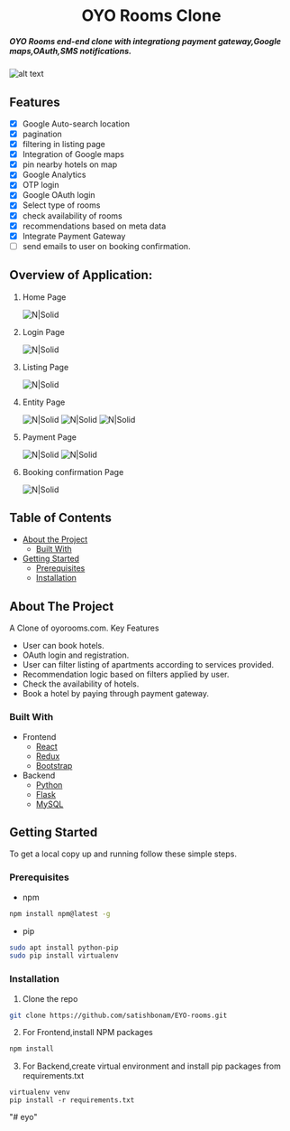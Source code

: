 <p>
  <h1 align="center">OYO Rooms Clone</h1>
</p>

##### OYO Rooms end-end clone with integrationg payment gateway,Google maps,OAuth,SMS notifications.

![alt text](https://i.imgur.com/HGxpCOF.png "Home Screenshot")

## Features

- [x] Google Auto-search location
- [x] pagination
- [x] filtering in listing page
- [x] Integration of Google maps
- [x] pin nearby hotels on map
- [x] Google Analytics
- [x] OTP login
- [x] Google OAuth login
- [x] Select type of rooms
- [x] check availability of rooms
- [x] recommendations based on meta data
- [x] Integrate Payment Gateway
- [ ] send emails to user on booking confirmation.

## Overview of Application:

1. Home Page

   ![N|Solid](https://i.imgur.com/HGxpCOF.png)

2. Login Page

   ![N|Solid](https://i.imgur.com/B929ry4.png)

3. Listing Page

   ![N|Solid](https://i.imgur.com/x06Focr.png)

4. Entity Page

   ![N|Solid](https://i.imgur.com/zqzWlzV.png)
   ![N|Solid](https://i.imgur.com/tVY6rNb.png)
   ![N|Solid](https://i.imgur.com/ZarIAmM.png)

5) Payment Page

   ![N|Solid](https://i.imgur.com/mRsXX0c.png)
   ![N|Solid](https://i.imgur.com/cJcSbsj.png)

6. Booking confirmation Page

   ![N|Solid](https://i.imgur.com/O3mE2rl.png)

## Table of Contents

- [About the Project](#about-the-project)
  - [Built With](#built-with)
- [Getting Started](#getting-started)
  - [Prerequisites](#prerequisites)
  - [Installation](#installation)

## About The Project

A Clone of oyorooms.com. Key Features

- User can book hotels.
- OAuth login and registration.
- User can filter listing of apartments according to services provided.
- Recommendation logic based on filters applied by user.
- Check the availability of hotels.
- Book a hotel by paying through payment gateway.

### Built With

- Frontend
  - [React](https://reactjs.org/)
  - [Redux](https://redux.js.org/)
  - [Bootstrap](https://getbootstrap.com/)
- Backend
  - [Python](https://www.python.org/)
  - [Flask](https://flask.palletsprojects.com/en/1.1.x/)
  - [MySQL](https://www.mysql.com/)

## Getting Started

To get a local copy up and running follow these simple steps.

### Prerequisites

- npm

```sh
npm install npm@latest -g
```

- pip

```sh
sudo apt install python-pip
sudo pip install virtualenv
```

### Installation

1. Clone the repo

```sh
git clone https://github.com/satishbonam/EYO-rooms.git
```

2. For Frontend,install NPM packages

```sh
npm install
```

3. For Backend,create virtual environment and install pip packages from requirements.txt

```
virtualenv venv
pip install -r requirements.txt
```
"# eyo" 
